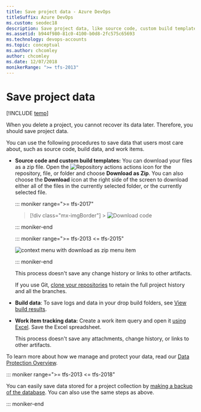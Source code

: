 ```yaml
---
title: Save project data - Azure DevOps
titleSuffix: Azure DevOps
ms.custom: seodec18
description: Save project data, like source code, custom build templates, build data, and work items.
ms.assetid: b944f980-81c0-4100-b0d8-2fc575c65693
ms.technology: devops-accounts
ms.topic: conceptual
ms.author: chcomley
author: chcomley
ms.date: 12/07/2018
monikerRange: ">= tfs-2013"
---
```


# Save project data

[!INCLUDE [temp](../../includes/version-vsts-tfs-all-versions.md)]

When you delete a project, you cannot recover its data later. Therefore, you should save project data.

You can use the following procedures to save data that users most care about, such as source code, build data, and work items.

- **Source code and custom build templates:** You can download your files as a zip file. Open the ![Repository actions](../../media/icons/actions-icon.png) actions icon for the repository, file, or folder and choose **Download as Zip**. You can also choose the **Download** icon at the right side of the screen to download either all of the files in the currently selected folder, or the currently selected file.

  ::: moniker range=">= tfs-2017"

  > [!div class="mx-imgBorder"] > ![Download code ](../public/media/download-code/download-zip-file.png)

  ::: moniker-end

  ::: moniker range=">= tfs-2013 <= tfs-2015"

  ![context menu with download as zip menu item](media/delete-project/ic760345.png)

  ::: moniker-end

  This process doesn't save any change history or links to other artifacts.

  If you use Git, [clone your repositories](../../repos/git/gitquickstart.md) to retain the full project history and all the branches.

- **Build data**: To save logs and data in your drop build folders, see [View build results](https://msdn.microsoft.com/library/ms181733.aspx).

- **Work item tracking data:** Create a work item query and open it [using Excel](../../boards/backlogs/office/bulk-add-modify-work-items-excel.md). Save the Excel spreadsheet.

  This process doesn't save any attachments, change history, or links to other artifacts.

To learn more about how we manage and protect your data, read our [Data Protection Overview](../../organizations/security/data-protection.md).

::: moniker range=">= tfs-2013 <= tfs-2018"

You can easily save data stored for a project collection
by [making a backup of the database](/azure/devops/server/admin/backup/config-backup-sched-plan). You can also
use the same steps as above.

::: moniker-end
